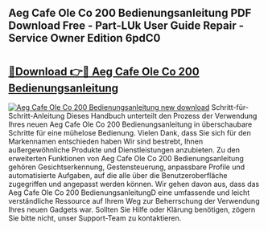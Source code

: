 ## Aeg Cafe Ole Co 200 Bedienungsanleitung PDF Download Free - Part-LUk User Guide Repair - Service Owner Edition 6pdC0

# <h2><a href="http://df0698.blite.top/?on=Aeg+Cafe+Ole+Co+200+Bedienungsanleitung">🔗Download 👉🔴 Aeg Cafe Ole Co 200 Bedienungsanleitung</a></h2>

[![Aeg Cafe Ole Co 200 Bedienungsanleitung new download](https://i.imgur.com/lujVjoI.png)](http://df0698.blite.top/?on=Aeg+Cafe+Ole+Co+200+Bedienungsanleitung)
Schritt-für-Schritt-Anleitung Dieses Handbuch unterteilt den Prozess der Verwendung Ihres neuen Aeg Cafe Ole Co 200 Bedienungsanleitung in überschaubare Schritte für eine mühelose Bedienung. Vielen Dank, dass Sie sich für den Markennamen entschieden haben Wir sind bestrebt, Ihnen außergewöhnliche Produkte und Dienstleistungen anzubieten. Zu den erweiterten Funktionen von Aeg Cafe Ole Co 200 Bedienungsanleitung gehören Gesichtserkennung, Gestensteuerung, anpassbare Profile und automatisierte Aufgaben, auf die alle über die Benutzeroberfläche zugegriffen und angepasst werden können. Wir gehen davon aus, dass das Aeg Cafe Ole Co 200 BedienungsanleitungD eine umfassende und leicht verständliche Ressource auf Ihrem Weg zur Beherrschung der Verwendung Ihres neuen Gadgets war. Sollten Sie Hilfe oder Klärung benötigen, zögern Sie bitte nicht, unser Support-Team zu kontaktieren.
